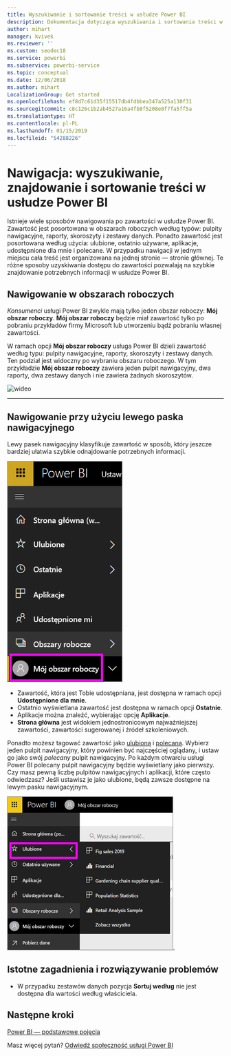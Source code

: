 ```yaml
---
title: Wyszukiwanie i sortowanie treści w usłudze Power BI
description: Dokumentacja dotycząca wyszukiwania i sortowania treści w obszarach roboczych usługi Power BI
author: mihart
manager: kvivek
ms.reviewer: ''
ms.custom: seodec18
ms.service: powerbi
ms.subservice: powerbi-service
ms.topic: conceptual
ms.date: 12/06/2018
ms.author: mihart
LocalizationGroup: Get started
ms.openlocfilehash: ef8d7c61d35f15517db4fdbbea347a525a130f31
ms.sourcegitcommit: c8c126c1b2ab4527a16a4fb8f5208e0f7fa5ff5a
ms.translationtype: HT
ms.contentlocale: pl-PL
ms.lasthandoff: 01/15/2019
ms.locfileid: "54288226"
---
```

# <a name="navigation-searching-finding-and-sorting-content-in-power-bi-service"></a>Nawigacja: wyszukiwanie, znajdowanie i sortowanie treści w usłudze Power BI
Istnieje wiele sposobów nawigowania po zawartości w usłudze Power BI. Zawartość jest posortowana w obszarach roboczych według typów: pulpity nawigacyjne, raporty, skoroszyty i zestawy danych.  Ponadto zawartość jest posortowana według użycia: ulubione, ostatnio używane, aplikacje, udostępnione dla mnie i polecane. W przypadku nawigacji w jednym miejscu cała treść jest organizowana na jednej stronie — stronie głównej. Te różne sposoby uzyskiwania dostępu do zawartości pozwalają na szybkie znajdowanie potrzebnych informacji w usłudze Power BI.  

## <a name="navigation-within-workspaces"></a>Nawigowanie w obszarach roboczych

*Konsumenci* usługi Power BI zwykle mają tylko jeden obszar roboczy: **Mój obszar roboczy**. **Mój obszar roboczy** będzie miał zawartość tylko po pobraniu przykładów firmy Microsoft lub utworzeniu bądź pobraniu własnej zawartości.  

W ramach opcji **Mój obszar roboczy** usługa Power BI dzieli zawartość według typu: pulpity nawigacyjne, raporty, skoroszyty i zestawy danych. Ten podział jest widoczny po wybraniu obszaru roboczego. W tym przykładzie **Mój obszar roboczy** zawiera jeden pulpit nawigacyjny, dwa raporty, dwa zestawy danych i nie zawiera żadnych skoroszytów.

![wideo](./media/end-user-search-sort/nav.gif)

________________________________________

## <a name="navigation-using-the-left-navbar"></a>Nawigowanie przy użyciu lewego paska nawigacyjnego
Lewy pasek nawigacyjny klasyfikuje zawartość w sposób, który jeszcze bardziej ułatwia szybkie odnajdowanie potrzebnych informacji.  

![lewy pasek nawigacyjny](./media/end-user-search-sort/power-bi-newnav2.png)


- Zawartość, która jest Tobie udostępniana, jest dostępna w ramach opcji **Udostępnione dla mnie**.
- Ostatnio wyświetlana zawartość jest dostępna w ramach opcji **Ostatnie**. 
- Aplikacje można znaleźć, wybierając opcję **Aplikacje**.
- **Strona główna** jest widokiem jednostronicowym najważniejszej zawartości, zawartości sugerowanej i źródeł szkoleniowych.

Ponadto możesz tagować zawartość jako [ulubioną](end-user-favorite.md) i [polecaną](end-user-featured.md). Wybierz jeden pulpit nawigacyjny, który powinien być najczęściej oglądany, i ustaw go jako swój *polecany* pulpit nawigacyjny. Po każdym otwarciu usługi Power BI polecany pulpit nawigacyjny będzie wyświetlany jako pierwszy. Czy masz pewną liczbę pulpitów nawigacyjnych i aplikacji, które często odwiedzasz? Jeśli ustawisz je jako ulubione, będą zawsze dostępne na lewym pasku nawigacyjnym.

![Okno wysuwane ulubionych](./media/end-user-search-sort/power-bi-favorite-flyout.png).


## <a name="considerations-and-troubleshooting"></a>Istotne zagadnienia i rozwiązywanie problemów
* W przypadku zestawów danych pozycja **Sortuj według** nie jest dostępna dla wartości według właściciela.

## <a name="next-steps"></a>Następne kroki
[Power BI — podstawowe pojęcia](end-user-basic-concepts.md)

Masz więcej pytań? [Odwiedź społeczność usługi Power BI](http://community.powerbi.com/)